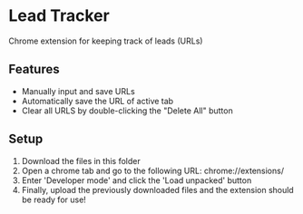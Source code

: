 # Lead Tracker
Chrome extension for keeping track of leads (URLs)

## Features
- Manually input and save URLs
- Automatically save the URL of active tab
- Clear all URLS by double-clicking the "Delete All" button

## Setup
1) Download the files in this folder
2) Open a chrome tab and go to the following URL: chrome://extensions/
3) Enter 'Developer mode' and click the 'Load unpacked' button
4) Finally, upload the previously downloaded files and the extension should be ready for use!
